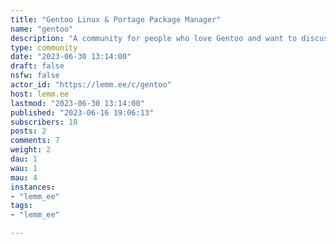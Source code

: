 ```yaml
---
title: "Gentoo Linux & Portage Package Manager" 
name: "gentoo"
description: "A community for people who love Gentoo and want to discuss it, or ask for advice regarding Gentoo or its' package manager, Portage.This community is not in any way affiliated with the Gentoo Foundation, but in order to use the Gentoo name, we must conform to the [Gentoo Code of conduct](https://wiki.gentoo.org/wiki/Project:Council/Code_of_conduct), which is incidentally a very reasonable set of guidelines.Credit for banner: Jens Bludau, [CC BY-SA 3.0](https://creativecommons.org/licenses/by-sa/3.0), via Wikimedia Commons"
type: community
date: "2023-06-30 13:14:00"
draft: false
nsfw: false
actor_id: "https://lemm.ee/c/gentoo"
host: lemm.ee
lastmod: "2023-06-30 13:14:00"
published: "2023-06-16 19:06:13"
subscribers: 18
posts: 2
comments: 7
weight: 2
dau: 1
wau: 1
mau: 4
instances:
- "lemm_ee"
tags: 
- "lemm_ee"

---
```

